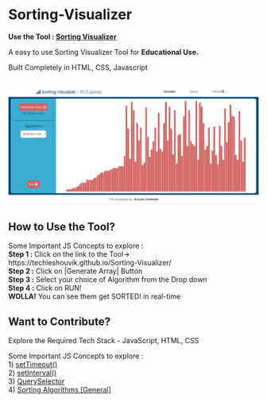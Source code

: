 # Sorting-Visualizer
<p><b>Use the Tool : <a href="https://techieshouvik.github.io/Sorting-Visualizer/">Sorting Visualizer</a></b></p>
<p>A easy to use Sorting Visualizer Tool for <b>Educational Use.</b></p>
Built Completely in HTML, CSS, Javascript<br><br>
<p align = "center">
  <img src = "Postpic1.PNG">
</p>

<p><h2><b>How to Use the Tool?</b></h2></p>
<p> Some Important JS Concepts to explore : <br>
  <b>Step 1 :</b> Click on the link to the Tool→ https://techieshouvik.github.io/Sorting-Visualizer/<br>
  <b>Step 2 :</b> Click on |Generate Array| Button<br>
  <b>Step 3 :</b> Select your choice of Algorithm from the Drop down<br>
  <b>Step 4 :</b> Click on RUN!<br>
  <b>WOLLA!</b> You can see them get SORTED! in real-time<br>
</p>

<p><h2><b>Want to Contribute?</b></h2></p>
<p> Explore the Required Tech Stack - JavaScript, HTML, CSS</p>
<p> Some Important JS Concepts to explore : <br>
  1) <a href="https://www.w3schools.com/jsref/met_win_settimeout.asp">setTimeout()</a><br>
  2) <a href="https://www.w3schools.com/jsref/met_win_setinterval.asp">setInterval()</a><br>
  3) <a href="https://www.w3schools.com/jsref/met_document_queryselector.asp">QuerySelector</a><br>
  4) <a href="https://www.google.com/search?q=sorting+algorithms">Sorting Algorithms [General]</a><br>
</p>
